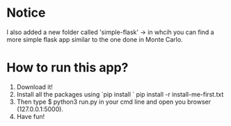 # Notice 
I also added a new folder called 'simple-flask' -> in whcih you can find a more simple flask app similar to the one done in Monte Carlo.


# How to run this app?
1. Download it!
2. Install all the packages using
´pip install 
´
pip install -r install-me-first.txt
3. Then type $ python3 run.py in your cmd line and open you browser (127.0.0.1:5000).
4. Have fun!
